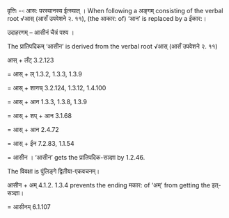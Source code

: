 




वृत्तिः --ः आस: परस्यानस्य ईत्स्यात् । When following a अङ्गम् consisting of the verbal root √आस् (आसँ उपवेशने २. ११), (the आकार: of) ‘आन’ is replaced by a ईकार:।


उदाहरणम् – आसीनं चैत्रं पश्‍य ।


The प्रातिपदिकम् ‘आसीन’ is derived from the verbal root √आस् (आसँ उपवेशने २. ११)

आस् + लँट् 3.2.123

= आस् + ल् 1.3.2, 1.3.3, 1.3.9

= आस् + शानच् 3.2.124, 1.3.12, 1.4.100

= आस् + आन 1.3.3, 1.3.8, 1.3.9

= आस् + शप् + आन 3.1.68

= आस् + आन 2.4.72

= आस् + ईन 7.2.83, 1.1.54

= आसीन । ‘आसीन’ gets the प्रातिपदिक-सञ्ज्ञा by 1.2.46.


The विवक्षा is पुंलिङ्गे द्वितीया-एकवचनम्।

आसीन + अम् 4.1.2. 1.3.4 prevents the ending मकार: of ‘अम्’ from getting the इत्-सञ्ज्ञा।

= आसीनम् 6.1.107

